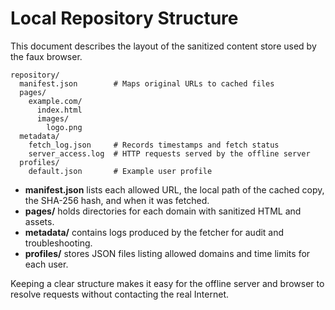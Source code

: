 # Local Repository Structure

This document describes the layout of the sanitized content store used by the faux browser.

```
repository/
  manifest.json        # Maps original URLs to cached files
  pages/
    example.com/
      index.html
      images/
        logo.png
  metadata/
    fetch_log.json     # Records timestamps and fetch status
    server_access.log  # HTTP requests served by the offline server
  profiles/
    default.json       # Example user profile
```

- **manifest.json** lists each allowed URL, the local path of the cached copy, the SHA-256 hash, and when it was fetched.
- **pages/** holds directories for each domain with sanitized HTML and assets.
- **metadata/** contains logs produced by the fetcher for audit and troubleshooting.
- **profiles/** stores JSON files listing allowed domains and time limits for each user.

Keeping a clear structure makes it easy for the offline server and browser to resolve requests without contacting the real Internet.
